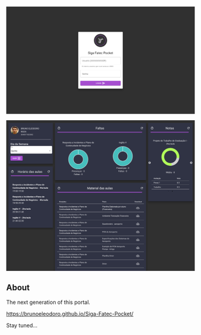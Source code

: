 ![](https://raw.githubusercontent.com/BrunoEleodoro/Siga-Fatec-Pocket/master/screencapture-localhost-3000-2019-08-10-13_54_23.png)

![](https://raw.githubusercontent.com/BrunoEleodoro/Siga-Fatec-Pocket/master/screencapture-localhost-3000-2019-08-10-14_10_04.png)
## About

The next generation of this portal.

https://brunoeleodoro.github.io/Siga-Fatec-Pocket/

Stay tuned...
